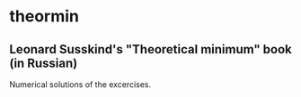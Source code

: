 # theormin
## Leonard Susskind's "Theoretical minimum" book (in Russian)
Numerical solutions of the excercises.

